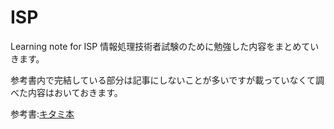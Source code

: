 # ISP
Learning note for ISP 
情報処理技術者試験のために勉強した内容をまとめていきます。  

参考書内で完結している部分は記事にしないことが多いですが載っていなくて調べた内容はおいておきます。

参考書:[キタミ本](https://www.amazon.co.jp/dp/B07L9QXX9J/ref=dp-kindle-redirect?_encoding=UTF8&btkr=1)
